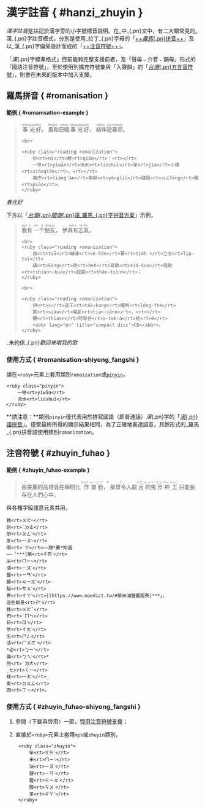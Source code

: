 <style scoped>
.lrg {
	font-size: 2em;
}
</style>



漢字註音 { #hanzi_zhuyin }
===

<dfn>漢字註音</dfn>是註記於漢字旁的小字號標音說明。在_中_{.pn}文中，有二大類常見的_漢_{.pn}字註音模式，分別是使用_拉丁_{.pn}字母的「[++_羅馬_{.pn}拼音++][romanisation]」及以_漢_{.pn}字偏旁設計而成的「[++注音符號++][zhuyin]」。

「_漢_{.pn}字標準格式」目前能夠完整支援前者，及「聲母﹣介音﹣韻母」形式的「國語注音符號」，至於使用到擴充符號集與「入聲韻」的「[_台灣_{.pn}方言音符號][fangyanyin-fuhao]」，則會在未來的版本中加入支援。

[romanisation]: hanzi_biaozhun_geshi/hanzi_zhuyin#romanisation
[zhuyin]: hanzi_biaozhun_geshi/hanzi_zhuyin#zhuyin_fuhao
[fangyanyin-fuhao]: http://zh.wikipedia.org/wiki/台灣方言音符號



羅馬拼音 { #romanisation }
---

#### 範例 { #romanisation-example }

<blockquote class="example">
<p markdown="1" class="poem-like">
	<ruby class="reading romanization">
		春光<rt>chūnguāng</rt>好<rt>hăo</rt>，<rt></rt>
		風和<rt>fēnghé</rt>日暖<rt>rìnuăn</rt>春光<rt>chūnguāng</rt>好<rt>hăo</rt>，<rt></rt>
		結伴<rt>jiébàn</rt>遊<rt>yóu</rt>春郊<rt>chūnjiāo</rt>。
	</ruby>

	<br>

	<ruby class="reading romanization">
		你<rt>nĭ</rt>瞧<rt>qiáo</rt>！<rt></rt>
		一彎<rt>yìwān</rt>流水<rt>liúshuĭ</rt>架<rt>jià</rt>小橋<rt>xiăoqiáo</rt>，<rt></rt>
		兩岸<rt>liăng'àn</rt>楊柳<rt>yángliŭ</rt>隨風<rt>suífēng</rt>飄<rt>piāo</rt>。
	</ruby>
</p>
</blockquote>
<p class="cite"><cite class="piece">春光好</cite></p>



下方以「[_台灣_{.pn}<wbr>_閩南_{.pn}語_羅馬_{.pn}字拼音方案][tai-lo]」示例，

[tai-lo]: http://zh.wikipedia.org/wiki/台灣閩南語羅馬字拼音方案


<blockquote>
<p markdown="1" class="poem-like" lang="zh-nan">
	<ruby class="reading romanization">
		我<rt>guá</rt>有<rt>ū</rt>
		一个<rt>tsi̍t ê</rt>朋友<rt>pîng-iú</rt>，<rt></rt>
		伊<rt>i</rt>真有<rt>tsin-ū</rt>志氣<rt>tsì-khì</rt>，
	</ruby>

	<br>
	<ruby class="reading romanization">
		自<rt>tsū</rt>細漢<rt>sè-hàn</rt>著<rt>tio̍h </rt>立志<rt>li̍p-tsì</rt>
		講<rt>kóng</rt>欲<rt>beh</rt>寫歌<rt>siá-kua</rt>唱歌<rt>tshiùnn-kua</rt>趁錢<rt>thàn-tsînn</rt>；
	</ruby>

	<br>

	<ruby class="reading romanization">
		伊<rt>i</rt>逐工<rt>ta̍k-kang</rt>攏咧<rt>lóng-the</rt>
		笑<rt>siàu</rt>電影<rt>tiān-iánn</rt>，<rt></rt>
		聽<rt>thiann</rt>阿啄仔<rt>a-tok-á</rt>的<rt>ê</rt>
		<abbr lang="en" title="compact disc">CD</abbr>。
	</ruby>
</p>
</blockquote>
<p class="cite" markdown="1">_朱約信_{.pn}<cite class="piece">歡迎來唱我的歌</cite></p>



### 使用方式 { #romanisation-shiyong_fangshi }

請在`<ruby>`元素上套用類別`romaization`或<abbr title="拼音">`pinyin`</abbr>。

	<ruby class="pinyin">
	    一彎<rt>yìwān</rt>
	    流水<rt>liúshuĭ</rt>
	</ruby>

**請注意：**類別`pinyin`僅代表用於拼寫國語（即普通話）_漢_{.pn}字的「[_漢_{.pn}語拼音][pinyin]」。僅管最終所得的顯示結果相同，為了正確地表達語意，其餘形式的_羅馬_{.pn}拼音請使用類別`romanization`。

[pinyin]: http://zh.wikipedia.org/wiki/漢語拼音



注音符號 { #zhuyin_fuhao }
---

#### 範例 { #zhuyin_fuhao-example }


> <ruby class="zhuyin">那美麗的高塔竟在瞬間<!--
	-->化<rt>ㄏㄨㄚˋ</rt>
	作<rt>ㄗㄨㄛˋ</rt>
	齏<rt>ㄐㄧ</rt>
	粉<rt>ㄈㄣˇ</rt>，
	那曾令人<!--
	-->齰<rt>ㄗㄜˊ</rt>
	舌<rt>ㄕㄜˊ</rt>
	的<!--
	-->鬼<rt>ㄍㄨㄟˇ</rt>
	斧<rt>ㄈㄨˇ</rt>
	神<rt>ㄕㄣˊ</rt>
	工<rt>ㄍㄨㄥ</rt>
	只能長存在人們心中。
  </ruby>

與各種字級語意元素共用，

> <ruby class="reading zhuyin">
	我<rt>ㄨㄛ˅</rt>
	的<rt>˙ㄉㄜ</rt>
	朋<rt>ㄆㄥˊ</rt>
	友<rt>ㄧㄡ˅</rt>
	啊<rt>˙ㄚ</rt>——請*要*知道
	——「***[柴<rt>ㄔㄞˊ</rt>
	米<rt>ㄇㄧ˅</rt>
	油<rt>ㄧㄡˊ</rt>
	鹽<rt>ㄧㄢˊ</rt>
	醬<rt>ㄐㄧㄤˋ</rt>
	醋<rt>ㄘㄨˋ</rt>
	茶<rt>ㄔㄚˊ</rt>](https://www.moedict.tw/#柴米油鹽醬醋茶)***」，
	這些都是<rt>ㄕˋ</rt>
	我<rt>ㄨㄛˇ</rt>
	們<rt>˙ㄇㄣ</rt>
	日<rt>ㄖˋ</rt>
	常<rt>ㄔㄤˊ</rt>
	生<rt>ㄕㄥ</rt>
	活<rt>ㄏㄨㄛˊ</rt>
	*必<rt>ㄅㄧˋ</rt>
	備<rt>ㄅㄟˋ</rt>*
	的<rt>˙ㄉㄜ</rt>
	_七<rt>ㄑㄧ</rt>
	樣<rt>ㄧㄤˋ</rt>_
	東<rt>ㄉㄨㄥ</rt>
	西<rt>ㄒㄧ</rt>。
  </ruby>


### 使用方式 { #zhuyin_fuhao-shiyong_fangshi }

1. 參閱〈下載與啓用〉一節，[啓用注音符號支援][active]；

[active]: download#qiyong_zhuyin_fuhao_zhiyuan

2. 直接於`<ruby>`元素上套用`mps`或`zhuyin`類別，

		<ruby class="zhuyin">
			柴<rt>ㄔㄞˊ</rt>
			米<rt>ㄇㄧ˅</rt>
			油<rt>ㄧㄡˊ</rt>
			鹽<rt>ㄧㄢˊ</rt>
			醬<rt>ㄐㄧㄤˋ</rt>
			醋<rt>ㄘㄨˋ</rt>
			茶<rt>ㄔㄚˊ</rt>
		</ruby>



